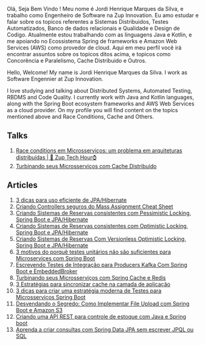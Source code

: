 Olá, Seja Bem Vindo ! Meu nome é Jordi Henrique Marques da Silva, e trabalho como Engenheiro de Software na Zup Innovation. Eu amo estudar e falar sobre os topicos referentes a Sistemas Distribuidos, Testes Automatizados, Banco de dados relacionais e Qualidade e Design de Codigo. Atualmente estou trabalhando com as linguagens Java e Kotlin, e me apoiando no Ecossistema Spring de frameworks e Amazon Web Services (AWS) como provedor de cloud. Aqui em meu perfil você irá encontrar assuntos sobre os topicos ditos acima, e topicos como Concorência e Paralelismo, Cache Distribuido e Outros.


Hello, Welcome! My name is Jordi Henrique Marques da Silva. I work as Software Engennier at Zup Innovation.

I love studying and talking about Distributed Systems, Automated Testing, RBDMS and Code Quality. I currently work with Java and Kotlin languages, along with the Spring Boot ecosystem frameworks and AWS Web Services as a cloud provider.
On my profile you will find content on the topics mentioned above and Race Conditions, Cache and Others.


## Talks

1. [Race conditions em Microsserviços: um problema em arquiteturas distribuídas | 🚀 Zup Tech Hour⌚](https://www.youtube.com/live/80I5zv1sDHo?si=Jx59T91yWjGVyldo)
2. [Turbinando seus Microsserviços com Cache Distribuído](https://www.youtube.com/watch?v=8K1tegXrDl4&list=PLC_87WSPY8_CvhQlt-XwfMr3OxMq4HMe0&index=6&t=1s)

## Articles 

1. [3 dicas para uso eficiente de JPA/Hibernate](https://dev.to/jordihofc/3-dicas-para-uso-eficiente-de-jpahibernate-42f9)
2. [Criando Controllers seguros do Mass Assignment Cheat Sheet](https://dev.to/jordihofc/criando-controllers-seguros-do-mass-assignment-cheat-sheet-5gmf)
3. [Criando Sistemas de Reservas consistentes com Pessimistic Locking, Spring Boot e JPA/Hibernate](https://dev.to/jordihofc/criando-sistemas-de-reservas-consistentes-com-pessimistic-locking-spring-boot-e-jpahibernate-1320)
4. [Criando Sistemas de Reservas consistentes com Optimistic Locking, Spring Boot e JPA/Hibernate](https://dev.to/jordihofc/criando-sistemas-de-reservas-consistentes-com-optimistic-locking-spring-boot-e-jpahibernate-2h8b)
5. [Criando Sistemas de Reservas Com Versionless Optimistic Locking, Spring Boot e JPA/Hibernate](https://dev.to/jordihofc/criando-sistemas-de-reservas-com-versionless-optmistic-locking-spring-boot-e-jpahibernate-7pe)
6. [3 motivos do porquê testes unitários não são suficientes para Microservices com Spring Boot](https://dev.to/jordihofc/3-motivos-do-porque-testes-unitarios-nao-sao-suficientes-para-microservices-com-spring-boot-33lk)
7. [Escrevendo Testes de Integração para Producers Kafka Com Spring Boot e EmbeddedBroker](https://dev.to/jordihofc/escrevendo-testes-de-integracao-para-producers-kafka-com-spring-boot-e-embeddedbroker-5b94)
8. [Turbinando seus Microsserviços com Spring Cache e Redis](https://dev.to/jordihofc/turbinando-seus-microsservicos-com-spring-cache-e-redis-4p1f)
9. [3 Estratégias para sincronizar cache na camada de aplicação](https://dev.to/jordihofc/3-estrategias-para-sincronizar-cache-na-camada-de-aplicacao-1hn1)
10. [3 dicas para criar uma estratégia moderna de Testes para Microsserviços Spring Boot](https://dev.to/jordihofc/3-dicas-para-criar-uma-estrategia-moderna-de-testes-para-microsservicos-spring-boot-49a5)
11. [Desvendando o Segredo: Como Implementar File Upload com Spring Boot e Amazon S3](https://dev.to/jordihofc/desvendando-o-segredo-como-implementar-file-upload-com-spring-boot-e-amazon-s3-1jd1)
12. [Criando uma API REST para controle de estoque com Java e Spring boot](https://jordihofc.medium.com/criando-uma-api-rest-para-controle-de-estoque-com-java-e-spring-boot-2d9e407b7e51)
13. [Aprenda a criar consultas com Spring Data JPA sem escrever JPQL ou SQL](https://jordihofc.medium.com/aprenda-a-criar-consultas-com-spring-data-jpa-sem-escrever-jpql-ou-sql-469b5b99dc64)






